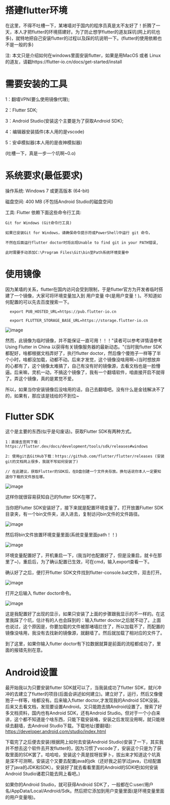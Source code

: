 # 搭建flutter环境

  在这里，不得不吐槽一下，某堵墙对于国内的程序员真是太不友好了！折腾了一天，本人才把flutter的环境搭建好。为了防止想学flutter的道友踩坑(网上的坑也多)，就特地把自己安装flutter的过程以及踩的坑说明一下。(flutter的使用依赖也不是一般的多)
  
  注: 本文只是介绍如何在windows里面安装flutter，如果是用MacOS 或者 Linux的道友，请戳https://flutter-io.cn/docs/get-started/install
 
# 需要安装的工具

  1：翻墙VPN(要么使用镜像代理);
  
  2：Flutter SDK;
  
  3：Android Studio(安装这个主要是为了获取Android SDK);
  
  4：编辑器安装插件(本人用的是vscode)
  
  5：安卓模拟器(本人用的是夜神模拟器)
  
  (吐槽一下，真是一步一个坑啊~0.o)
  
 
# 系统要求(最低要求)

  操作系统: Windows 7 或更高版本 (64-bit)
  
  磁盘空间: 400 MB (不包括Android Studio的磁盘空间)
  
  工具: Flutter 依赖下面这些命令行工具:
  
    Git for Windows (Git命令行工具)

    如果已安装Git for Windows，请确保命令提示符或PowerShell中运行 git 命令，
    
    不然在后面运行flutter doctor时将出现Unable to find git in your PATH错误,
    
    此时需要手动添加C:\Program Files\Git\bin至Path系统环境变量中
 
# 使用镜像

  因为某墙的关系，flutter在国内访问会受到限制，于是flutter官方为开发者临时搭建了一个镜像，大家可将环境变量加入到 用户变量 中(是用户变量！)。不知道如何配置的可以先去百度搜索一下。 
  
      export PUB_HOSTED_URL=https://pub.flutter-io.cn
      
      export FLUTTER_STORAGE_BASE_URL=https://storage.flutter-io.cn
      
   ![image](https://github.com/yunliuyan/front-end-engineer/blob/master/image/1564193669(1).jpg)
      
 然而，此镜像为临时镜像，并不能保证一直可用！！！"读者可以参考详情请参考 Using Flutter in China 以获得有关镜像服务器的最新动态。"(当时我flutter SDK都配好，啥都根据文档弄好了，执行flutter doctor，然后像个傻狍子一样等了半个小时，啥都没加载，动都不动。后来才发觉，这个镜像没啥用啊~)当时想放弃的心都有了，这个镜像太难搞了，自己有没有好的镜像源，去看文档也是一脸懵逼。后来嘛，灵机一动，不搞这个镜像了，我有一个翻墙软件，咱直接开启不就得了。弄这个镜像，真的是累觉不爱。
 
 所以，如果当你安装镜像后没啥用的话，自己去翻墙吧。没有什么是金钱解决不了的，如果有，那应该是钱给的不到位~
 
 # Flutter SDK
 
  这个是主要的东西(似乎是句废话)。获取Flutter SDK有两种方式。
  
    1：直接去官网下载：https://flutter.dev/docs/development/tools/sdk/releases#windows
  
    2: 使用git去GitHub下载：https://github.com/flutter/flutter/releases (安装git的文档网上很多，我就不写如何安装了)
  
    // 在此建议，获取Flutter的SDK后，在D盘创建一个文件夹存放。换句话说你本人一定要知道你下载的文件放在哪。
    
    
   ![image](https://github.com/yunliuyan/front-end-engineer/blob/master/image/flutterUrl.png)
   
   这样你就很容易获知自己的flutter SDK在哪了。
    
  当你把Flutter SDK安装好了，接下来就是配置环境变量了。打开放置Flutter SDK目录夹，有一个bin文件夹，进入进去，复制访问bin文件的文件路径。
  
  ![image](https://github.com/yunliuyan/front-end-engineer/blob/master/image/flutterBin.png)
  
  然后将bin文件放置环境变量里面(系统变量里面path！！)
  
  ![image](https://github.com/yunliuyan/front-end-engineer/blob/master/image/flutterpath.jpg)
  
  环境变量配置好了，开机重启一下，(我当时也配置好了，但是没重启，就卡在那里了~)，重启后，为了确认配置已生效，可在cmd，输入export查看一下。
  
  确认好了之后，便打开flutter SDK文件找到flutter-console.bat文件，双击打开。
  
  ![image](https://github.com/yunliuyan/front-end-engineer/blob/master/image/flutterConsole.jpg)
  
  打开之后输入 flutter doctor命令。
  
  ![image](https://github.com/yunliuyan/front-end-engineer/blob/master/image/flutterDoctor.jpg)
  
  这是我配置好了出现的显示，如果只安装了上面的步骤跟我显示的不一样的。在这里我踩了个坑，估计有的人也会踩到的：输入flutter doctor之后就不动了。上面也说过，这个原因是，你要加载的文件被那堵墙拦住了，所以加载不了，而配置的镜像没啥用，我没有去找新的镜像源，就翻墙了。然后就加载了相对应的文件了。
  
  到了这里，如果你输入flutter doctor有下拉数据就算是前面的流程都成功了，里面的报错先别在意。
  
 # Android设置 
 
 最开始我以为只要安装flutter SDK就可以了，当我装成功了flutter SDK，就兴冲冲的去建立了flutter的项目(后面会讲述如何建立)。建立好了，运行，然后又像傻狍子一样等，啥都没有。后来输入flutter doctor,才发现我的Android SDK没装。后来又去看文档，发现要设置Android。又只能跑去搞Android设置了。搜索了好多文档资料，国内也有Android SDK，还有Android Studio。但对于一个小白来讲，这个都不知道是个啥东西，只能下载安装咯，安装之后发现没用啊，就只能继续去翻墙，去Android Studio下载。下载地址(要翻墙): https://developer.android.com/studio/index.html
 
 下载完了之后便去安装(根据网上如何去安装Android Studio)安装了一下，其实我并不想去这个软件去开发flutter的，因为习惯了vscode了，安装这个只是为了获取里面的SDK罢了。哈哈哈，安装这个真是拔呀拔萝卜，拔出来才知道这个坑真是深不可测啊，安装这个又要去配置java的jdk（还好我之前学过java，已经配置好了java的JDK和SDK）。安装好了就去看看里面的Android的SDK吧(如何安装Android Studio诸君只能去网上看吧。)
 
 如果你的Android Studio，就可获得Android SDK了，一般都在C:user/用户名/AppData/Local/Android/Sdk。然后把它添加到用户变量里面(是环境变量里面的用户变量哦)。
 
 
  
  
    
  
 
 
 
